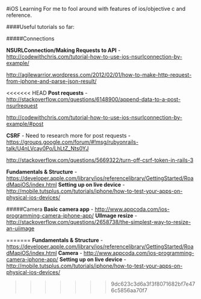 #iOS Learning
For me to fool around with features of ios/objective c and reference.

####Useful tutorials so far:

#####Connections

**NSURLConnection/Making Requests to API** - http://codewithchris.com/tutorial-how-to-use-ios-nsurlconnection-by-example/

http://agilewarrior.wordpress.com/2012/02/01/how-to-make-http-request-from-iphone-and-parse-json-result/

<<<<<<< HEAD
**Post requests** - http://stackoverflow.com/questions/6148900/append-data-to-a-post-nsurlrequest

http://codewithchris.com/tutorial-how-to-use-ios-nsurlconnection-by-example/#post

**CSRF** - Need to research more for post requests - https://groups.google.com/forum/#!msg/rubyonrails-talk/U4nLVcay0Po/LhLtZ_Nts0YJ

http://stackoverflow.com/questions/5669322/turn-off-csrf-token-in-rails-3


**Fundamentals & Structure** - https://developer.apple.com/library/ios/referencelibrary/GettingStarted/RoadMapiOS/index.html
**Setting up on live device** - http://mobile.tutsplus.com/tutorials/iphone/how-to-test-your-apps-on-physical-ios-devices/

#####Camera
**Basic camera app** - http://www.appcoda.com/ios-programming-camera-iphone-app/
**UIImage resize** - http://stackoverflow.com/questions/2658738/the-simplest-way-to-resize-an-uiimage

=======
**Fundamentals & Structure** - https://developer.apple.com/library/ios/referencelibrary/GettingStarted/RoadMapiOS/index.html
**Camera** - http://www.appcoda.com/ios-programming-camera-iphone-app/
**Setting up on live device** - http://mobile.tutsplus.com/tutorials/iphone/how-to-test-your-apps-on-physical-ios-devices/
>>>>>>> 9dc623c3d6a3f3f8071682bf7e476c5856aa70f7
